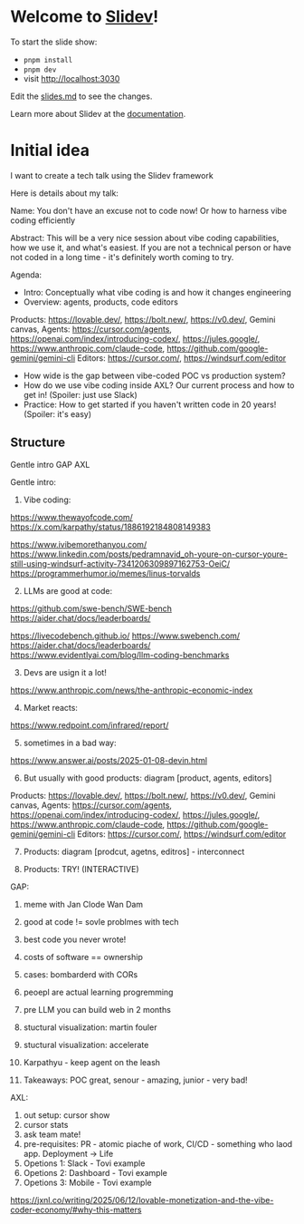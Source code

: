 # Welcome to [Slidev](https://github.com/slidevjs/slidev)!

To start the slide show:

- `pnpm install`
- `pnpm dev`
- visit <http://localhost:3030>

Edit the [slides.md](./slides.md) to see the changes.

Learn more about Slidev at the [documentation](https://sli.dev/).

# Initial idea

I want to create a tech talk using the Slidev framework

Here is details about my talk: 


Name: You don't have an excuse not to code now! Or how to harness vibe coding efficiently

Abstract:
This will be a very nice session about vibe coding capabilities, how we use it, and what's easiest. If you are not a technical person or have not coded in a long time - it's definitely worth coming to try.

Agenda: 
- Intro: Conceptually what vibe coding is and how it changes engineering
- Overview: agents, products, code editors

Products: https://lovable.dev/, https://bolt.new/, https://v0.dev/, Gemini canvas, 
Agents: https://cursor.com/agents, https://openai.com/index/introducing-codex/, https://jules.google/, https://www.anthropic.com/claude-code, https://github.com/google-gemini/gemini-cli
Editors: https://cursor.com/, https://windsurf.com/editor

- How wide is the gap between vibe-coded POC vs production system?
- How do we use vibe coding inside AXL? Our current process and how to get in! (Spoiler: just use Slack)
- Practice: How to get started if you haven't written code in 20 years! (Spoiler: it's easy)

## Structure


Gentle intro 
GAP 
AXL


Gentle intro: 

1. Vibe coding: 

https://www.thewayofcode.com/
https://x.com/karpathy/status/1886192184808149383


https://www.ivibemorethanyou.com/
https://www.linkedin.com/posts/pedramnavid_oh-youre-on-cursor-youre-still-using-windsurf-activity-7341206309897162753-OeiC/
https://programmerhumor.io/memes/linus-torvalds



2. LLMs are good at code: 

https://github.com/swe-bench/SWE-bench
https://aider.chat/docs/leaderboards/


https://livecodebench.github.io/
https://www.swebench.com/
https://aider.chat/docs/leaderboards/
https://www.evidentlyai.com/blog/llm-coding-benchmarks


3. Devs are usign it a lot! 

https://www.anthropic.com/news/the-anthropic-economic-index

4. Market reacts:


https://www.redpoint.com/infrared/report/

5. sometimes in a bad way:

https://www.answer.ai/posts/2025-01-08-devin.html


6. But usually with good products: diagram [product, agents, editors]

Products: https://lovable.dev/, https://bolt.new/, https://v0.dev/, Gemini canvas, 
Agents: https://cursor.com/agents, https://openai.com/index/introducing-codex/, https://jules.google/, https://www.anthropic.com/claude-code, https://github.com/google-gemini/gemini-cli
Editors: https://cursor.com/, https://windsurf.com/editor

7. Products: diagram [prodcut, agetns, editros] - interconnect 

8. Products: TRY! (INTERACTIVE)


GAP:

1. meme with Jan Clode Wan Dam
2. good at code != sovle problmes with tech
3. best code you never wrote! 
4. costs of software == ownership


5. cases: bombarderd with CORs
6. peoepl are actual learning progremming 
7. pre LLM you can build web in 2 months

8. stuctural visualization: martin fouler
9. stuctural visualization: accelerate 
10. Karpathyu - keep agent on the leash
11. Takeaways: POC great, senour - amazing, junior - very bad! 

AXL: 


1. out setup: cursor show
2. cursor stats
3. ask team mate! 
4. pre-requisites: PR - atomic piache of work, CI/CD - something who laod app. Deployment -> Life 
5. Opetions 1: Slack - Tovi example 
6. Opetions 2: Dashboard - Tovi example 
6. Opetions 3: Mobile - Tovi example 




https://jxnl.co/writing/2025/06/12/lovable-monetization-and-the-vibe-coder-economy/#why-this-matters


